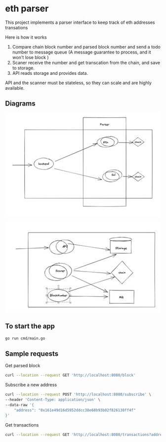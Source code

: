 # eth parser

This project implements a parser interface to keep track of eth addresses transations

Here is how it works

1. Compare chain block number and parsed block number and send a todo number to message queue (A message guarantee to process, and it won't lose block )
1. Scaner receive the number and get transcation from the chain, and save to storage.
1. API reads storage and provides data.

API and the scanner must be stateless, so they can scale and are highly available.

## Diagrams

![1](docs/1.png)

![2](docs/2.png)


## To start the app

```bash
go run cmd/main.go
```


## Sample requests

Get parsed block

```bash
curl --location --request GET 'http://localhost:8080/block'
```

Subscribe a new address

```bash
curl --location --request POST 'http://localhost:8080/subscribe' \
--header 'Content-Type: application/json' \
--data-raw '{
    "address": "0x161e49d16d5952ddcc38e68b93b02f826138ff4f"
}'
```

Get transactions

```bash
curl --location --request GET 'http://localhost:8080/transactions?address=0x161e49d16d5952ddcc38e68b93b02f826138ff4f'
```
